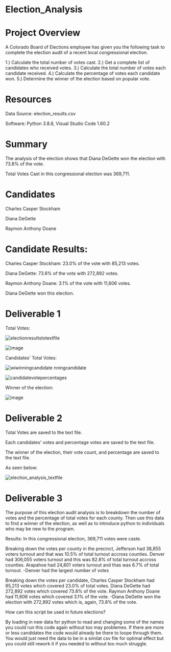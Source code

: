 # Election_Analysis

# Project Overview
A Colorado Board of Elections employee has given you the following task to complete the election audit of a recent local congressional election.

1.) Calculate the total number of votes cast.
2.) Get a complete list of candidates who received votes.
3.) Calculate the total number of votes each candidate received.
4.) Calculate the percentage of votes each candidate won.
5.) Determine the winner of the election based on popular vote.

# Resources
Data Source: election_results.csv

Software: Python 3.8.8, Visual Studio Code 1.60.2

# Summary

The analysis of the election shows that Diana DeGette won the election with 73.8% of the vote.

Total Votes Cast in this congressional election was 369,711.

# Candidates

Charles Casper Stockham

Diana DeGette

Raymon Anthony Doane

# Candidate Results:

Charles Casper Stockham: 23.0% of the vote with 85,213 votes.

Diana DeGette: 73.8% of the vote with 272,892 votes.

Raymon Anthony Doane: 3.1% of the vote with 11,606 votes.

Diana DeGette won this election.

# Deliverable 1
Total Votes:

![electionresultstotextfile](https://user-images.githubusercontent.com/89880015/135725850-75a326f5-ed9d-465d-8c4e-04eb3664ed91.PNG)

![image](https://user-images.githubusercontent.com/89880015/135725952-a3e0b422-3b83-435c-9108-7a6960000f8a.png)

Candidates' Total Votes:

![wi![winningcandidate](https://user-images.githubusercontent.com/89880015/135726232-59a4f1cd-63cb-45c5-a729-295c8532f36e.PNG)
nningcandidate](https://user-images.githubusercontent.com/89880015/135726158-a3243905-2e9e-487d-9b00-f3b624a0169e.PNG)

![candidatevotepercentages](https://user-images.githubusercontent.com/89880015/135726256-fdc1363d-59fd-4a9c-ac7b-e50f21ed4661.PNG)

Winner of the election: 

![image](https://user-images.githubusercontent.com/89880015/135726308-40081690-0c40-4903-afa5-27aa27719d72.png)


# Deliverable 2
Total Votes are saved to the text file. 

Each candidates' votes and percentage votes are saved to the text file. 

The winner of the election, their vote count, and percentage are saved to the text file.

As seen below:

![election_analysis_textfile](https://user-images.githubusercontent.com/89880015/135726474-5236e34a-16ea-4e8b-bcdd-bba36da90fe8.PNG)


# Deliverable 3

The purpose of this election audit analysis is to breakdown the number of votes and the percentage of total votes for each county. Then use this data 
to find a winner of the election, as well as to introduce python to individuals who may be new to the program. 

Results: 
In this congressional election, 369,711 votes were caste.

Breaking down the votes per county in the precinct, Jefferson had 38,855 voters turnout and that was 10.5% of total turnout accross counties. Denver had 306,055 voters turnout 
and this was 82.8% of total turnout accross counties. Arapahoe had 24,801 voters turnout and thas was 6.7% of total turnout. 
-Denver had the largest number of votes

Breaking down the votes per candidate, Charles Casper Stockham had 85,213 votes which covered 23.0% of total votes. Diana DeGette had 272,892 votes which covered 73.8% of 
the vote. Raymon Anthony Doane had 11,606 votes which covered 3.1% of the vote. 
-Diana DeGette won the election with 272,892 votes which is, again, 73.8% of the vote. 

How can this script be used in future elections? 

By loading in new data for python to read and changing some of the names you could run this code again without too may problemes. If there are more or less candidates the 
code would already be there to loope through them. You would just need the data to be in a similat csv file for optimal effect but you could still rework it if you needed to
without too much struggle. 







